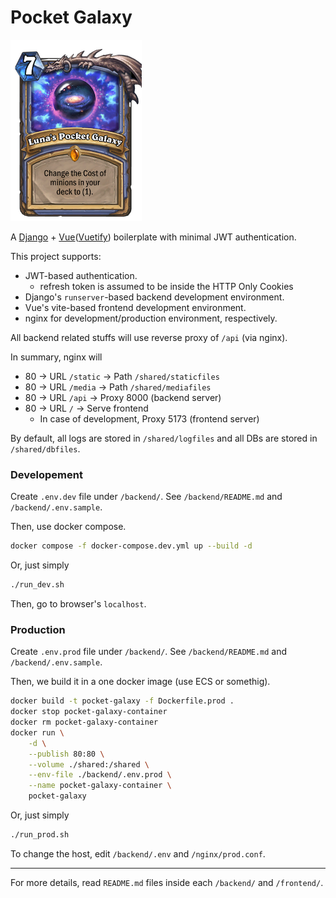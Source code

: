 # Pocket Galaxy

![Luna's Pocket Galaxy](concept.png)

A [Django](https://www.djangoproject.com) + [Vue](https://vuejs.org/)([Vuetify](https://vuetifyjs.com)) boilerplate with minimal JWT authentication.

This project supports:

* JWT-based authentication.
  * refresh token is assumed to be inside the HTTP Only Cookies
* Django's `runserver`-based backend development environment.
* Vue's vite-based frontend development environment.
* nginx for development/production environment, respectively.

All backend related stuffs will use reverse proxy of `/api` (via nginx).

In summary, nginx will

* 80 &rightarrow; URL `/static` &rightarrow; Path `/shared/staticfiles`
* 80 &rightarrow; URL `/media` &rightarrow; Path `/shared/mediafiles`
* 80 &rightarrow; URL `/api` &rightarrow; Proxy 8000 (backend server)
* 80 &rightarrow; URL `/` &rightarrow; Serve frontend
  * In case of development, Proxy 5173 (frontend server)

By default, all logs are stored in `/shared/logfiles` and all DBs are stored in `/shared/dbfiles`.

### Developement

Create `.env.dev` file under `/backend/`. See `/backend/README.md` and `/backend/.env.sample`.

Then, use docker compose.

```bash
docker compose -f docker-compose.dev.yml up --build -d
```

Or, just simply

```bash
./run_dev.sh
```

Then, go to browser's `localhost`.

### Production

Create `.env.prod` file under `/backend/`. See `/backend/README.md` and `/backend/.env.sample`.

Then, we build it in a one docker image (use ECS or somethig).

```bash
docker build -t pocket-galaxy -f Dockerfile.prod .
docker stop pocket-galaxy-container
docker rm pocket-galaxy-container
docker run \
    -d \
    --publish 80:80 \
    --volume ./shared:/shared \
    --env-file ./backend/.env.prod \
    --name pocket-galaxy-container \
    pocket-galaxy
```

Or, just simply

```bash
./run_prod.sh
```

To change the host, edit `/backend/.env` and `/nginx/prod.conf`.

---

For more details, read `README.md` files inside each `/backend/` and `/frontend/`.

